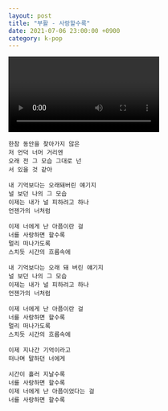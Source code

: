 ```yaml
---
layout: post
title: "부활 - 사랑할수록"
date: 2021-07-06 23:00:00 +0900
category: k-pop
---
```


<div class="video-container">
    <video id="player" class="video-js vjs-default-skin vjs-big-play-centered" data-json="/public/json/k-pop/부활 - 사랑할수록.json"></video>
</div>

```
한참 동안을 찾아가지 않은
저 언덕 너머 거리엔
오래 전 그 모습 그대로 넌
서 있을 것 같아

내 기억보다는 오래돼버린 얘기지
널 보던 나의 그 모습
이제는 내가 널 피하려고 하나
언젠가의 너처럼

이제 너에게 난 아픔이란 걸
너를 사랑하면 할수록
멀리 떠나가도록
스치듯 시간의 흐름속에

내 기억보다는 오래 돼 버린 얘기지
널 보던 나의 그 모습
이제는 내가 널 피하려고 하나
언젠가의 너처럼

이제 너에게 난 아픔이란 걸
너를 사랑하면 할수록
멀리 떠나가도록
스치듯 시간의 흐름속에

이제 지나간 기억이라고
떠나며 말하던 너에게

시간이 흘러 지날수록
너를 사랑하면 할수록
이제 너에게 난 아픔이었다는 걸
너를 사랑하면 할수록
```